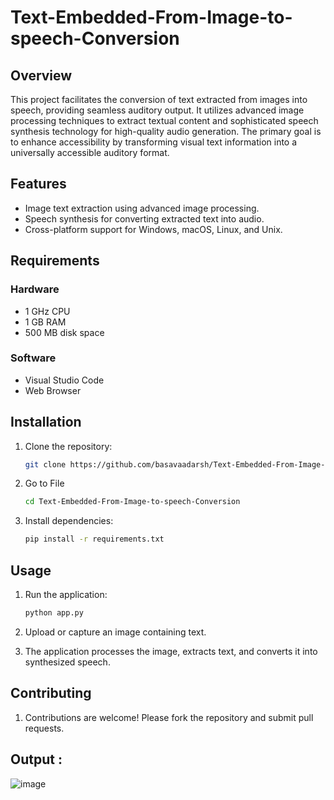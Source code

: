 # Text-Embedded-From-Image-to-speech-Conversion

## Overview
This project facilitates the conversion of text extracted from images into speech, providing seamless auditory output. It utilizes advanced image processing techniques to extract textual content and sophisticated speech synthesis technology for high-quality audio generation. The primary goal is to enhance accessibility by transforming visual text information into a universally accessible auditory format.

## Features
- Image text extraction using advanced image processing.
- Speech synthesis for converting extracted text into audio.
- Cross-platform support for Windows, macOS, Linux, and Unix.

## Requirements
### Hardware
- 1 GHz CPU
- 1 GB RAM
- 500 MB disk space

### Software
- Visual Studio Code
- Web Browser

## Installation
1. Clone the repository:
   ```bash
   git clone https://github.com/basavaadarsh/Text-Embedded-From-Image-to-speech-Conversion.git
2. Go to File
   ```bash
   cd Text-Embedded-From-Image-to-speech-Conversion
3. Install dependencies:
   ```bash
   pip install -r requirements.txt
## Usage
1. Run the application:
   ```bash
   python app.py
2. Upload or capture an image containing text.

3. The application processes the image, extracts text, and converts it into synthesized speech.

## Contributing
1. Contributions are welcome! Please fork the repository and submit pull requests.

## Output :                                                   

![image](https://github.com/basavaadarsh/Text-Embedded-From-Image-to-speech-Conversion/assets/125342337/fa7ade7a-66c8-48ee-87f5-12acc784d758)
